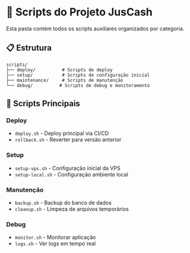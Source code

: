 # 📁 Scripts do Projeto JusCash

Esta pasta contém todos os scripts auxiliares organizados por categoria.

## 📋 Estrutura

```
scripts/
├── deploy/          # Scripts de deploy
├── setup/           # Scripts de configuração inicial
├── maintenance/     # Scripts de manutenção
└── debug/          # Scripts de debug e monitoramento
```

## 🚀 Scripts Principais

### Deploy
- `deploy.sh` - Deploy principal via CI/CD
- `rollback.sh` - Reverter para versão anterior

### Setup
- `setup-vps.sh` - Configuração inicial da VPS
- `setup-local.sh` - Configuração ambiente local

### Manutenção
- `backup.sh` - Backup do banco de dados
- `cleanup.sh` - Limpeza de arquivos temporários

### Debug
- `monitor.sh` - Monitorar aplicação
- `logs.sh` - Ver logs em tempo real 